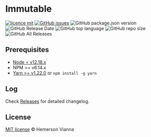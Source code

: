 # Immutable

[![licence mit](https://img.shields.io/badge/license-MIT-blue.svg?style=flat-square)](http://hemersonvianna.mit-license.org/)
[![GitHub issues](https://img.shields.io/github/issues/o2minerva/immutable.svg)](https://github.com/o2minerva/immutable/issues)
![GitHub package.json version](https://img.shields.io/github/package-json/v/o2minerva/immutable.svg)
![GitHub Release Date](https://img.shields.io/github/release-date/o2minerva/immutable.svg)
![GitHub top language](https://img.shields.io/github/languages/top/o2minerva/immutable.svg)
![GitHub repo size](https://img.shields.io/github/repo-size/o2minerva/immutable.svg)
![GitHub All Releases](https://img.shields.io/github/downloads/o2minerva/immutable/total.svg)

## Prerequisites

- [Node = v12.18.x](https://nodejs.org/en/)
- NPM >= v6.14.x
- [Yarn >= v1.22.0](https://yarnpkg.com/en/docs/install#linux-tab) or `npm install -g yarn`

## Log

Check [Releases](https://github.com/o2minerva/immutable/releases) for detailed changelog.

## License

[MIT license](http://hemersonvianna.mit-license.org/) © Hemerson Vianna
